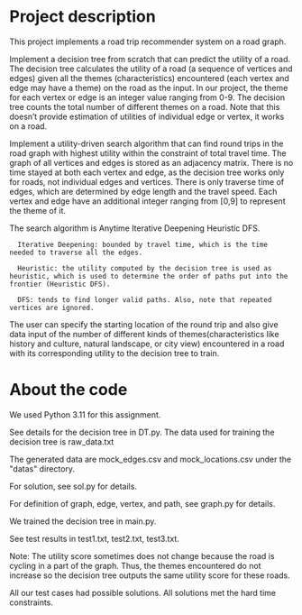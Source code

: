 # Project description

This project implements a road trip recommender system on a road graph. 

Implement a decision tree from scratch that can predict the utility of a road. The decision tree calculates the utility of a road (a sequence of vertices and edges) given all the themes (characteristics) encountered (each vertex and edge may have a theme) on the road as the input. In our project, the theme for each vertex or edge is an integer value ranging from 0-9. The decision tree counts the total number of different themes on a road. Note that this doesn’t provide estimation of utilities of individual edge or vertex, it works on a road. 

Implement a utility-driven search algorithm that can find round trips in the road graph with highest utility within the constraint of total travel time. The graph of all vertices and edges is stored as an adjacency matrix. There is no time stayed at both each vertex and edge, as the decision tree works only for roads, not individual edges and vertices. There is only traverse time of edges, which are determined by edge length and the travel speed. Each vertex and edge have an additional integer ranging from [0,9] to represent the theme of it.

The search algorithm is Anytime Iterative Deepening Heuristic DFS. 

      Iterative Deepening: bounded by travel time, which is the time needed to traverse all the edges. 

      Heuristic: the utility computed by the decision tree is used as heuristic, which is used to determine the order of paths put into the frontier (Heuristic DFS). 

      DFS: tends to find longer valid paths. Also, note that repeated vertices are ignored.

The user can specify the starting location of the round trip and also give data input of the number of different kinds of themes(characteristics like history and culture, natural landscape, or city view) encountered in a road with its corresponding utility to the decision tree to train.


# About the code

We used Python 3.11 for this assignment.

See details for the decision tree in DT.py. The data used for training the decision tree is raw_data.txt

The generated data are mock_edges.csv and mock_locations.csv under the "datas" directory.

For solution, see sol.py for details.

For definition of graph, edge, vertex, and path, see graph.py for details.

We trained the decision tree in main.py.

See test results in test1.txt, test2.txt, test3.txt. 

Note: The utility score sometimes does not change because the road is cycling in a part of the graph. Thus, the themes encountered do not increase so the decision tree outputs the same utility score for these roads.

All our test cases had possible solutions. All solutions met the hard time constraints.


